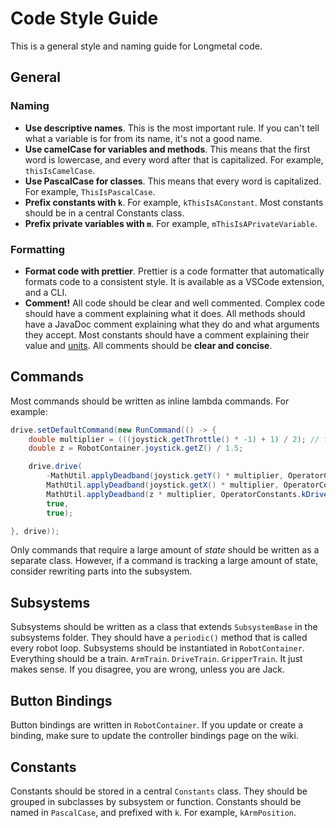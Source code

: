 # Code Style Guide

This is a general style and naming guide for Longmetal code.

## General

### Naming

- **Use descriptive names**. This is the most important rule. If you can't tell what a variable is for from its name, it's not a good name.
- **Use camelCase for variables and methods**. This means that the first word is lowercase, and every word after that is capitalized. For example, `thisIsCamelCase`.
- **Use PascalCase for classes**. This means that every word is capitalized. For example, `ThisIsPascalCase`.
- **Prefix constants with `k`**. For example, `kThisIsAConstant`. Most constants should be in a central Constants class.
- **Prefix private variables with `m`**. For example, `mThisIsAPrivateVariable`.

### Formatting
- **Format code with prettier**. Prettier is a code formatter that automatically formats code to a consistent style. It is available as a VSCode extension, and a CLI.
- **Comment!** All code should be clear and well commented. Complex code should have a comment explaining what it does. All methods should have a JavaDoc comment explaining what they do and what arguments they accept. Most constants should have a comment explaining their value and <u>units</u>. All comments should be **clear and concise**.

## Commands
Most commands should be written as inline lambda commands. For example:
```java
drive.setDefaultCommand(new RunCommand(() -> { 
    double multiplier = (((joystick.getThrottle() * -1) + 1) / 2); // turbo mode
    double z = RobotContainer.joystick.getZ() / 1.5;

    drive.drive(
        -MathUtil.applyDeadband(joystick.getY() * multiplier, OperatorConstants.kDriveDeadband),
        MathUtil.applyDeadband(joystick.getX() * multiplier, OperatorConstants.kDriveDeadband),
        MathUtil.applyDeadband(z * multiplier, OperatorConstants.kDriveDeadband),
        true,
        true);

}, drive));
```
Only commands that require a large amount of *state* should be written as a separate class. However, if a command is tracking a large amount of state, consider rewriting parts into the subsystem.

## Subsystems
Subsystems should be written as a class that extends `SubsystemBase` in the subsystems folder. They should have a `periodic()` method that is called every robot loop. Subsystems should be instantiated in `RobotContainer`. Everything should be a train. `ArmTrain`. `DriveTrain`. `GripperTrain`. It just makes sense. If you disagree, you are wrong, unless you are Jack.

## Button Bindings
Button bindings are written in `RobotContainer`. If you update or create a binding, make sure to update the controller bindings page on the wiki.

## Constants
Constants should be stored in a central `Constants` class. They should be grouped in subclasses by subsystem or function. Constants should be named in `PascalCase`, and prefixed with `k`. For example, `kArmPosition`.

